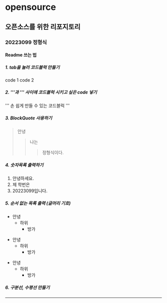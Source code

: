 # opensource
## 오픈소스를 위한 리포지토리
### 20223099 정형식
#### Readme 쓰는 법
##### 1. tab을 눌러 코드블럭 만들기
code 1
  code 2
##### 2. '''과 ''' 사이에 코드블럭 시키고 싶은 code 넣기
'''
손 쉽게 만들 수 있는
코드블럭
'''
##### 3. BlockQuote 사용하기
> 안녕
> > 나는
> > > 정형식이다.
##### 4. 숫자목록 출력하기
1. 안녕하세요.
2. 제 학번은
3. 20223099입니다.
##### 5.  순서 없는 목록 출력 (글머리 기호)
+ 안녕
  + 하위
    + 방가
- 안녕
  - 하위
    - 방가
* 안녕
  * 하위
    * 방가
##### 6. 구분선, 수평선 만들기
---------------------
